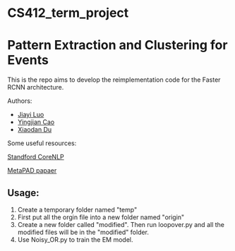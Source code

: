 # CS412_term_project

Pattern Extraction and Clustering for Events
============

This is the repo aims to develop the reimplementation code for the Faster RCNN architecture.

Authors:

  * [Jiayi Luo](https://github.com/luojy95/)
  * [Yingjian Cao](https://github.com/YingjianCao)
  * [Xiaodan Du](https://github.com/duxiaodan)
  
Some useful resources:

[Standford CoreNLP](https://stanfordnlp.github.io/CoreNLP/)

[MetaPAD papaer](https://arxiv.org/pdf/1703.04213.pdf)

Usage:
-------------
1. Create a temporary folder named "temp"
2. First put all the orgin file into a new folder named "origin"
3. Create a new folder called "modified". Then run loopover.py and all the modified files will be in the "modified" folder.
4. Use Noisy_OR.py to train the EM model.


